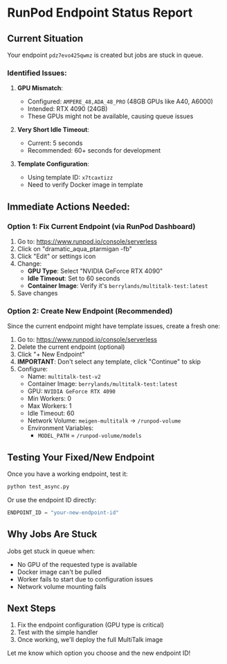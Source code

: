 # RunPod Endpoint Status Report

## Current Situation

Your endpoint `pdz7evo425qwmz` is created but jobs are stuck in queue.

### Identified Issues:

1. **GPU Mismatch**: 
   - Configured: `AMPERE_48,ADA_48_PRO` (48GB GPUs like A40, A6000)
   - Intended: RTX 4090 (24GB)
   - These GPUs might not be available, causing queue issues

2. **Very Short Idle Timeout**: 
   - Current: 5 seconds
   - Recommended: 60+ seconds for development

3. **Template Configuration**:
   - Using template ID: `x7tcaxtizz`
   - Need to verify Docker image in template

## Immediate Actions Needed:

### Option 1: Fix Current Endpoint (via RunPod Dashboard)

1. Go to: https://www.runpod.io/console/serverless
2. Click on "dramatic_aqua_ptarmigan -fb"
3. Click "Edit" or settings icon
4. Change:
   - **GPU Type**: Select "NVIDIA GeForce RTX 4090" 
   - **Idle Timeout**: Set to 60 seconds
   - **Container Image**: Verify it's `berrylands/multitalk-test:latest`
5. Save changes

### Option 2: Create New Endpoint (Recommended)

Since the current endpoint might have template issues, create a fresh one:

1. Go to: https://www.runpod.io/console/serverless
2. Delete the current endpoint (optional)
3. Click "+ New Endpoint"
4. **IMPORTANT**: Don't select any template, click "Continue" to skip
5. Configure:
   - Name: `multitalk-test-v2`
   - Container Image: `berrylands/multitalk-test:latest`
   - GPU: `NVIDIA GeForce RTX 4090`
   - Min Workers: 0
   - Max Workers: 1
   - Idle Timeout: 60
   - Network Volume: `meigen-multitalk` → `/runpod-volume`
   - Environment Variables:
     - `MODEL_PATH` = `/runpod-volume/models`

## Testing Your Fixed/New Endpoint

Once you have a working endpoint, test it:

```bash
python test_async.py
```

Or use the endpoint ID directly:

```python
ENDPOINT_ID = "your-new-endpoint-id"
```

## Why Jobs Are Stuck

Jobs get stuck in queue when:
- No GPU of the requested type is available
- Docker image can't be pulled
- Worker fails to start due to configuration issues
- Network volume mounting fails

## Next Steps

1. Fix the endpoint configuration (GPU type is critical)
2. Test with the simple handler
3. Once working, we'll deploy the full MultiTalk image

Let me know which option you choose and the new endpoint ID!